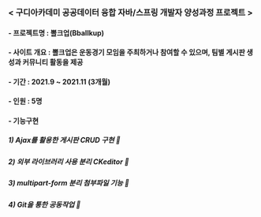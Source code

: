 ### < 구디아카데미 공공데이터 융합 자바/스프링 개발자 양성과정 프로젝트 >
#### - 프로젝트명 : 뽈크업(Bballkup)
#### - 사이트 개요 : 뽈크업은 운동경기 모임을 주최하거나 참여할 수 있으며, 팀별 게시판 생성과 커뮤니티 활동을 제공
#### - 기간 : 2021.9 ~ 2021.11 (3개월)
#### - 인원 : 5명
#### - 기능구현
#####     1) Ajax를 활용한 게시판 CRUD 구현 🐑
#####     2) 외부 라이브러리 사용 분리 CKeditor 🐑
#####     3) multipart-form 분리 첨부파일 기능 🐑
#####     4) Git을 통한 공동작업 🐑
